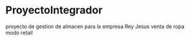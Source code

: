 # ProyectoIntegrador
proyecto de gestion de almacen para la empresa Rey Jesus venta de ropa modo retail
